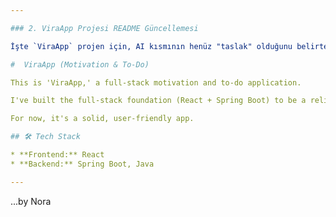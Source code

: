 ```yaml
---

### 2. ViraApp Projesi README Güncellemesi

İşte `ViraApp` projen için, AI kısmının henüz "taslak" olduğunu belirten güncellenmiş `README.md` metni:

#  ViraApp (Motivation & To-Do)

This is 'ViraApp,' a full-stack motivation and to-do application.

I've built the full-stack foundation (React + Spring Boot) to be a reliable and helpful tool. The plan is to integrate an AI chatbot in the future (that's Vira's part!), but that feature is **currently just a draft** and has not been implemented yet.

For now, it's a solid, user-friendly app.

## 🛠️ Tech Stack

* **Frontend:** React
* **Backend:** Spring Boot, Java

---
```

...by Nora
